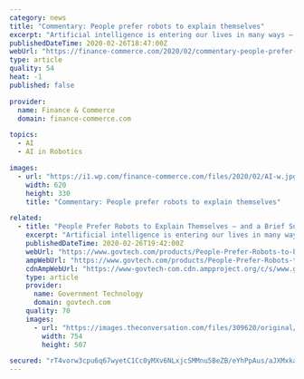 ```yaml
---
category: news
title: "Commentary: People prefer robots to explain themselves"
excerpt: "Artificial intelligence is entering our lives in many ways – on our smartphones ... how artificial agents can be made more transparent and trustworthy to their human users. Trustworthiness is essential if robots and people are to work together. XAI seeks to develop AI systems that human beings find trustworthy – while also performing ..."
publishedDateTime: 2020-02-26T18:47:00Z
webUrl: "https://finance-commerce.com/2020/02/commentary-people-prefer-robots-to-explain-themselves/"
type: article
quality: 54
heat: -1
published: false

provider:
  name: Finance & Commerce
  domain: finance-commerce.com

topics:
  - AI
  - AI in Robotics

images:
  - url: "https://i1.wp.com/finance-commerce.com/files/2020/02/AI-w.jpg?fit=620%2C330&#038;ssl=1"
    width: 620
    height: 330
    title: "Commentary: People prefer robots to explain themselves"

related:
  - title: "People Prefer Robots to Explain Themselves – and a Brief Summary Doesn't Cut It"
    excerpt: "Artificial intelligence is entering our lives in many ways – on our smartphones ... how artificial agents can be made more transparent and trustworthy to their human users. Trustworthiness is essential if robots and people are to work together. XAI seeks to develop AI systems that human beings find trustworthy – while also performing ..."
    publishedDateTime: 2020-02-26T19:42:00Z
    webUrl: "https://www.govtech.com/products/People-Prefer-Robots-to-Explain-Themselves--and-a-Brief-Summary-Doesnt-Cut-It.html"
    ampWebUrl: "https://www.govtech.com/products/People-Prefer-Robots-to-Explain-Themselves--and-a-Brief-Summary-Doesnt-Cut-It.html?AMP"
    cdnAmpWebUrl: "https://www-govtech-com.cdn.ampproject.org/c/s/www.govtech.com/products/People-Prefer-Robots-to-Explain-Themselves--and-a-Brief-Summary-Doesnt-Cut-It.html?AMP"
    type: article
    provider:
      name: Government Technology
      domain: govtech.com
    quality: 70
    images:
      - url: "https://images.theconversation.com/files/309620/original/file-20200113-103951-1d39a4w.jpg?ixlib=rb-1.1.0&q=45&auto=format&w=754&fit=clip"
        width: 754
        height: 507

secured: "rT4vorw3cpu6q67wyetC1Cc0yMXv6NLxjcSMMnu5BeZB/eYhPpAus/aJXMxka94ptBrWOipalkMEFjoTUAfRz9iiaK6O6sXQOrgNtoEdee9GdxnSZvhoL2RrHAGc/OnTgpAdn4vdWyFHHKmGgt43EFfHjELhMVta5yUS6c13WVFz+4iP1I0XFJ4aGQ07AjXt6uXS/Cu7LyCygAKpoq2zyd4GvbRY5nz8T/nS/uX7LH5hrqC4K5tWsxxeZfrzC4wBMdXYljmt4iP2Sh0VhgEWJpI8cG4p3aBHDgfMvV5x+fNMFLvjrbQiYHTZp99aOm9yKBySAJo8JM5QtPvW84k8lY9ovrfS4GG+R+05Z+VcFm/n6NB3DdqiE2mHOwRZehqjmSQ2977vjguNfgO1P5o7Sj7QwyYYKoev2LQ0zWu5or/2ds3XrpE83u4LBvnbSH56jtP5qxubZG7rrA/Mmi6n1OdU/6VkC9Hrbe3i8tdkx4k=;47im8mIAftRgbF9D4Eq7/Q=="
---
```


